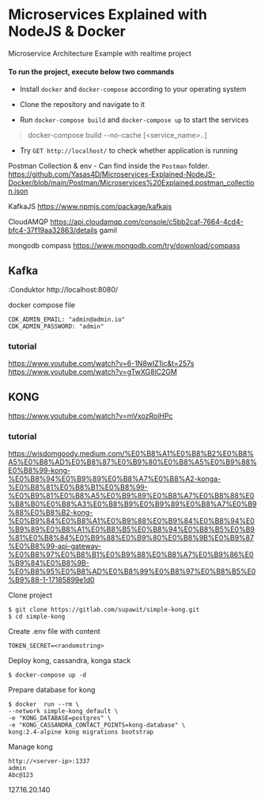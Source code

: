 # Microservices Explained with NodeJS & Docker
Microservice Architecture Example with realtime project

#### To run the project, execute below two commands

- Install `docker` and `docker-compose` according to your operating system

- Clone the repository and navigate to it

- Run `docker-compose build` and `docker-compose up` to start the services

>docker-compose build --no-cache [<service_name>..]

- Try `GET http://localhost/` to check whether application is running


Postman Collection & env - Can find inside the `Postman` folder.
https://github.com/Yasas4D/Microservices-Explained-NodeJS-Docker/blob/main/Postman/Microservices%20Explained.postman_collection.json

KafkaJS
https://www.npmjs.com/package/kafkajs

CloudAMQP
https://api.cloudamqp.com/console/c5bb2caf-7664-4cd4-bfc4-37f19aa32863/details
gamil

mongodb compass
https://www.mongodb.com/try/download/compass

## Kafka
:Conduktor
http://localhost:8080/

docker compose file

```
CDK_ADMIN_EMAIL: "admin@admin.io"
CDK_ADMIN_PASSWORD: "admin"
```
### tutorial
https://www.youtube.com/watch?v=6-1N8wIZ1ic&t=257s
https://www.youtube.com/watch?v=gTwXG8lC2GM

## KONG
https://www.youtube.com/watch?v=mVxozRoiHPc

### tutorial
https://wisdomgoody.medium.com/%E0%B8%A1%E0%B8%B2%E0%B8%A5%E0%B8%AD%E0%B8%87%E0%B9%80%E0%B8%A5%E0%B9%88%E0%B8%99-kong-%E0%B8%94%E0%B9%89%E0%B8%A7%E0%B8%A2-konga-%E0%B8%81%E0%B8%B1%E0%B8%99-%E0%B9%81%E0%B8%A5%E0%B9%89%E0%B8%A7%E0%B8%88%E0%B8%B0%E0%B8%A3%E0%B8%B9%E0%B9%89%E0%B8%A7%E0%B9%88%E0%B8%B2-kong-%E0%B9%84%E0%B8%A1%E0%B9%88%E0%B9%84%E0%B8%94%E0%B9%89%E0%B8%A1%E0%B8%B5%E0%B8%94%E0%B8%B5%E0%B9%81%E0%B8%84%E0%B9%88%E0%B9%80%E0%B8%9B%E0%B9%87%E0%B8%99-api-gateway-%E0%B8%97%E0%B8%B1%E0%B9%88%E0%B8%A7%E0%B9%86%E0%B9%84%E0%B8%9B-%E0%B8%95%E0%B8%AD%E0%B8%99%E0%B8%97%E0%B8%B5%E0%B9%88-1-17185899e1d0


Clone project
```
$ git clone https://gitlab.com/supawit/simple-kong.git
$ cd simple-kong
```
Create .env file with content
```
TOKEN_SECRET=<randomstring>
```

Deploy kong, cassandra, konga stack
```
$ docker-compose up -d
```

Prepare database for kong
```
$ docker  run --rm \
--network simple-kong_default \
-e "KONG_DATABASE=postgres" \
-e "KONG_CASSANDRA_CONTACT_POINTS=kong-database" \
kong:2.4-alpine kong migrations bootstrap
```

Manage kong
```
http://<server-ip>:1337
admin
Abc@123
```

127.16.20.140